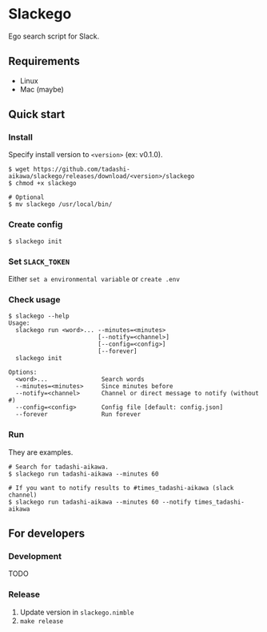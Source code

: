 Slackego
========

Ego search script for Slack.


Requirements
------------

* Linux
* Mac (maybe)


Quick start
-----------

### Install

Specify install version to `<version>` (ex: v0.1.0).

```
$ wget https://github.com/tadashi-aikawa/slackego/releases/download/<version>/slackego
$ chmod +x slackego

# Optional
$ mv slackego /usr/local/bin/
```


### Create config

```
$ slackego init
```


### Set `SLACK_TOKEN`

Either `set a environmental variable` or `create .env`


### Check usage

```
$ slackego --help
Usage:
  slackego run <word>... --minutes=<minutes>
                         [--notify=<channel>]
                         [--config=<config>]
                         [--forever]
  slackego init

Options:
  <word>...               Search words
  --minutes=<minutes>     Since minutes before
  --notify=<channel>      Channel or direct message to notify (without #)
  --config=<config>       Config file [default: config.json]
  --forever               Run forever
```


### Run

They are examples.

```
# Search for tadashi-aikawa.
$ slackego run tadashi-aikawa --minutes 60

# If you want to notify results to #times_tadashi-aikawa (slack channel)
$ slackego run tadashi-aikawa --minutes 60 --notify times_tadashi-aikawa
```


For developers
--------------

### Development

TODO


### Release

1. Update version in `slackego.nimble`
2. `make release`
